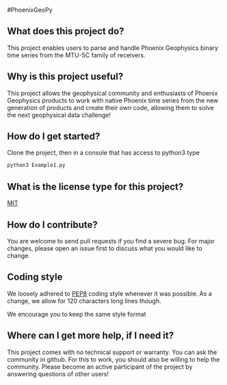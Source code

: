 #PhoenixGeoPy

## What does this project do?

This project enables users to parse and handle Phoenix Geophysics binary time series from the MTU-5C family of receivers.

## Why is this project useful?

This project allows the geophysical community and enthusiasts of Phoenix Geophysics products to work with native Phoenix time series from the new generation of products and create their own code, allowing them to solve the next geophysical data challenge!

## How do I get started?

Clone the project, then in a console that has access to python3 type

```bash
python3 Example1.py
````

## What is the license type for this project?
[MIT](https://choosealicense.com/licenses/mit/)

## How do I contribute?

You are welcome to send pull requests if you find a severe bug. For major changes, please open an issue first to discuss what you would like to change.

## Coding style

We loosely adhered to [PEP8](https://www.python.org/dev/peps/pep-0008/) coding style whenever it was possible. As a change, we allow for 120 characters long lines though.

We encourage you to keep the same style format

## Where can I get more help, if I need it?

This project comes with no technical support or warranty. You can ask the community in github. For this to work, you should also be willing to help the community. Please become an active participant of the project by answering questions of other users!

